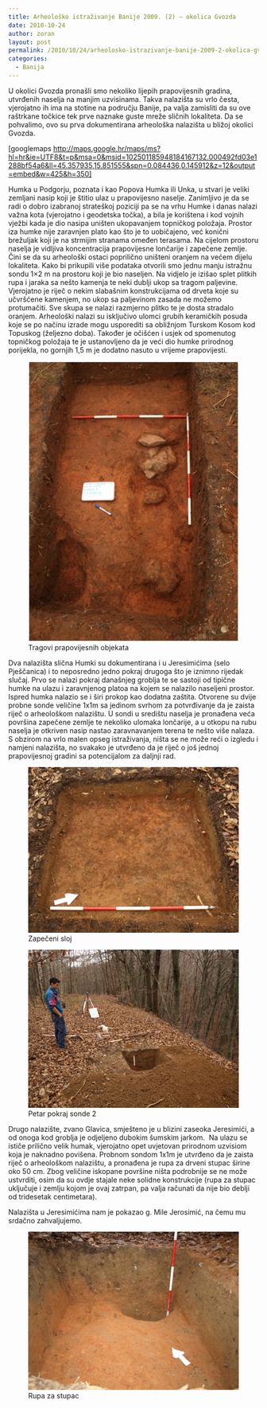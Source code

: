 ```yaml
---
title: Arheološko istraživanje Banije 2009. (2) – okolica Gvozda
date: 2010-10-24
author: zoran
layout: post
permalink: /2010/10/24/arheolosko-istrazivanje-banije-2009-2-okolica-gvozda/
categories:
  - Banija
---
```


U okolici Gvozda pronašli smo nekoliko lijepih prapovijesnih gradina, utvrđenih naselja na manjim uzvisinama. Takva nalazišta su vrlo česta, vjerojatno ih ima na stotine na području Banije, pa valja zamisliti da su ove raštrkane točkice tek prve naznake guste mreže sličnih lokaliteta. Da se pohvalimo, ovo su prva dokumentirana arheološka nalazišta u bližoj okolici Gvozda.

[googlemaps http://maps.google.hr/maps/ms?hl=hr&ie=UTF8&t=p&msa=0&msid=102501185948184167132.000492fd03e1288bf54a6&ll=45.357935,15.851555&spn=0.084436,0.145912&z=12&output=embed&w=425&h=350]

Humka u Podgorju, poznata i kao Popova Humka ili Unka, u stvari je veliki zemljani nasip koji je štitio ulaz u prapovijesno naselje. Zanimljivo je da se radi o dobro izabranoj strateškoj poziciji pa se na vrhu Humke i danas nalazi važna kota (vjerojatno i geodetska točka), a bila je korištena i kod vojnih vježbi kada je dio nasipa uništen ukopavanjem topničkog položaja. Prostor iza humke nije zaravnjen plato kao što je to uobičajeno, već konični brežuljak koji je na strmijim stranama omeđen terasama. Na cijelom prostoru naselja je vidljiva koncentracija prapovijesne lončarije i zapečene zemlje. Čini se da su arheološki ostaci poprilično uništeni oranjem na većem dijelu lokaliteta. Kako bi prikupili više podataka otvorili smo jednu manju istražnu sondu 1&#215;2 m na prostoru koji je bio naseljen. Na vidjelo je izišao splet plitkih rupa i jaraka sa nešto kamenja te neki dublji ukop sa tragom paljevine. Vjerojatno je riječ o nekim slabašnim konstrukcijama od drveta koje su učvršćene kamenjem, no ukop sa paljevinom zasada ne možemo protumačiti. Sve skupa se nalazi razmjerno plitko te je dosta stradalo oranjem. Arheološki nalazi su isključivo ulomci grubih keramičkih posuda koje se po načinu izrade mogu usporediti sa obližnjom Turskom Kosom kod Topuskog (željezno doba). Također je očišćen i usjek od spomenutog topničkog položaja te je ustanovljeno da je veći dio humke prirodnog porijekla, no gornjih 1,5 m je dodatno nasuto u vrijeme prapovijesti.


<figure>
	<img src="/wp-content/uploads/2010/10/humka.jpg" alt=" Tragovi prapovijesnih objekata"> 
	<figcaption>  Tragovi prapovijesnih objekata </figcaption>
</figure>

Dva nalazišta slična Humki su dokumentirana i u Jeresimićima (selo Pješčanica) i to neposredno jedno pokraj drugoga što je iznimno rijedak slučaj. Prvo se nalazi pokraj današnjeg groblja te se sastoji od tipične humke na ulazu i zaravnjenog platoa na kojem se nalazilo naseljeni prostor. Ispred humka nalazio se i širi prokop kao dodatna zaštita. Otvorene su dvije probne sonde veličine 1x1m sa jedinom svrhom za potvrđivanje da je zaista riječ o arheološkom nalazištu. U sondi u središtu naselja je pronađena veća površina zapečene zemlje te nekoliko ulomaka lončarije, a u otkopu na rubu naselja je otkriven nasip nastao zaravnavanjem terena te nešto više nalaza. S obzirom na vrlo malen opseg istraživanja, ništa se ne može reći o izgledu i namjeni nalazišta, no svakako je utvrđeno da je riječ o još jednoj prapovijesnoj gradini sa potencijalom za daljnji rad.


<figure>
	<img src="/wp-content/uploads/2010/10/jeresimici-i-ljep.jpg" alt="  Zapečeni sloj"> 
	<figcaption> Zapečeni sloj</figcaption>
</figure>


<figure>
	<img src="/wp-content/uploads/2010/10/jeresimici-i-sonda-2.jpg" alt="     Petar pokraj sonde 2"> 
	<figcaption> Petar pokraj sonde 2</figcaption>
</figure>

Drugo nalazište, zvano Glavica, smješteno je u blizini zaseoka Jeresimići, a od onoga kod groblja je odjeljeno dubokim šumskim jarkom.  Na ulazu se ističe prilično velik humak, vjerojatno opet uvjetovan prirodnom uzvisiom koja je naknadno povišena. Probnom sondom 1x1m je utvrđeno da je zaista riječ o arheološkom nalazištu, a pronađena je rupa za drveni stupac širine oko 50 cm. Zbog veličine iskopane površine ništa podrobnije se ne može ustvrditi, osim da su ovdje stajale neke solidne konstrukcije (rupa za stupac uključuje i zemlju kojom je ovaj zatrpan, pa valja računati da nije bio deblji od tridesetak centimetara).

Nalazišta u Jeresimićima nam je pokazao g. Mile Jerosimić, na čemu mu srdačno zahvaljujemo.


<figure>
	<img src="/wp-content/uploads/2010/10/jeresimici-ii-rupa.jpg" alt="   Rupa za stupac"> 
	<figcaption>    Rupa za stupac</figcaption>
</figure>
